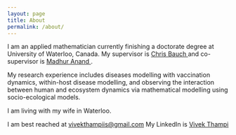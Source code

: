 ```yaml
---
layout: page
title: About
permalink: /about/
---
```


I am an applied mathematician currently finishing a doctorate degree at University of Waterloo, Canada. My supervisor is <a href = "http://www.math.uwaterloo.ca/~cbauch/"> Chris Bauch </a> and co-supervisor is <a href = "http://www.uoguelph.ca/~manand/Madhur_Anand/Welcome.html"> Madhur Anand </a>.


My research experience includes diseases modelling with vaccination dynamics, within-host disease modelling, and observing the interaction between human and ecosystem dynamics via mathematical modelling using socio-ecological models.


I am living with my wife in Waterloo.

I am best reached at vivekthampiis@gmail.com
My LinkedIn is <a href="https://www.linkedin.com/in/vthampi/">Vivek Thampi</a>

